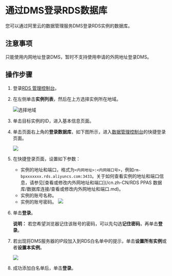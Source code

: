 # 通过DMS登录RDS数据库

您可以通过阿里云的数据管理服务DMS登录RDS实例的数据库。

## 注意事项

只能使用内网地址登录DMS，暂时不支持使用申请的外网地址登录DMS。

## 操作步骤

1.  登录[RDS 管理控制台](https://rds.console.aliyun.com/)。
2.  在左侧单击**实例列表**，然后在上方选择实例所在地域。

    ![选择地域](https://static-aliyun-doc.oss-cn-hangzhou.aliyuncs.com/assets/img/zh-CN/3074469951/p36543.png)

3.  单击目标实例的ID，进入基本信息页面。
4.  单击页面右上角的**登录数据库**，如下图所示，进入[数据管理控制台](https://dms.console.aliyun.com/?spm=5176.doc49015.2.5.1qi2e9&token=549cf345-ac05-455c-b3f9-75eadae023fe#/dms/login)的快捷登录页面。

    ![](https://static-aliyun-doc.oss-cn-hangzhou.aliyuncs.com/assets/img/zh-CN/9822472061/p4253.png)

5.  在快捷登录页面，设置如下参数：

    -   实例的地址和端口，格式为`<内网地址>:<内网端口号>`，例如`rm-bpxxxxxxx.rds.aliyuncs.com:3433`。关于如何查看实例的地址和端口信息，请参见[查看或修改内外网地址和端口](/cn.zh-CN/RDS PPAS 数据库/数据库连接/查看或修改内外网地址和端口.md)。
    -   实例的账号名称。
    -   实例的账号密码。
    ![](https://static-aliyun-doc.oss-cn-hangzhou.aliyuncs.com/assets/img/zh-CN/9077559951/p4254.png)

6.  单击**登录**。

    **说明：** 若您希望浏览器记住该账号的密码，可以先勾选**记住密码**，再单击**登录**。

7.  若出现将DMS服务器的IP段加入到RDS白名单中的提示，单击**设置所有实例**或者**设置本实例**。

    ![](https://static-aliyun-doc.oss-cn-hangzhou.aliyuncs.com/assets/img/zh-CN/9077559951/p4255.png)

8.  成功添加白名单后，单击**登录**。


